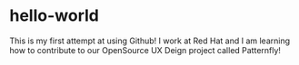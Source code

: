 # hello-world
This is my first attempt at using Github! 
I work at Red Hat and I am learning how to contribute to our OpenSource UX Deign project called Patternfly!
